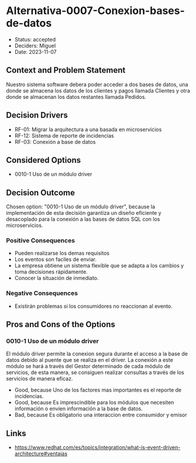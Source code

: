 # Alternativa-0007-Conexion-bases-de-datos

* Status: accepted
* Deciders: Miguel
* Date: 2023-11-07

## Context and Problem Statement

Nuestro sistema software debera poder acceder a dos bases de datos, una donde se almacena los datos de los clientes y pagos llamada Clientes y otra donde se almacenan los datos restantes llamada Pedidos.

## Decision Drivers

* RF-01: Migrar la arquitectura a una basada en microservicios
* RF-12: Sistema de reporte de incidencias
* RF-03: Conexión a base de datos

## Considered Options

* 0010-1 Uso de un módulo driver

## Decision Outcome

Chosen option: "0010-1 Uso de un módulo driver", because la implementación de esta decisión garantiza un diseño eficiente y desacoplado para la conexión a las bases de datos SQL con los microservicios.

### Positive Consequences

* Pueden realizarse los demas requisitos
* Los eventos son faciles de enviar.
* La empresa obtiene un sistema flexible que se adapta a los cambios y toma decisiones rápidamente.
* Conocer la situación de inmediato.

### Negative Consequences

* Existirán problemas si los consumidores no reaccionan al evento.

## Pros and Cons of the Options

### 0010-1 Uso de un módulo driver

El módulo driver permite la conexion segura durante el acceso a la base de datos debido al puente que se realiza en el driver. La conexión a este módulo se hará a través del Gestor determinado de cada módulo de servicios, de esta manera, se consiguen realizar consultas a través de los servicios de manera eficaz.

* Good, because Uno de los factores mas importantes es el reporte de incidencias.
* Good, because Es imprescindible para los módulos que necesiten información o envíen información a la base de datos.
* Bad, because Es obligatorio una interaccion entre consumidor y emisor

## Links

* https://www.redhat.com/es/topics/integration/what-is-event-driven-architecture#ventajas
